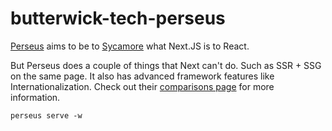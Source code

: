 # butterwick-tech-perseus

[Perseus](https://github.com/framesurge/perseus) aims to be to [Sycamore](https://github.com/sycamore-rs/sycamore) what Next.JS is to React.

But Perseus does a couple of things that Next can't do. Such as SSR + SSG on the same page. It also has advanced framework features like Internationalization. Check out their [comparisons page](https://framesurge.sh/perseus/en-US/comparisons) for more information.

`perseus serve -w`
